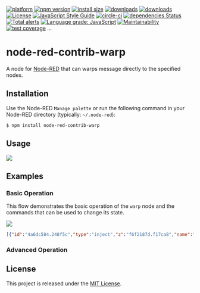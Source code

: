 [![platform][img-platform]][url-nodered]
[![npm version][img-npm-version]][url-my-flow]
[![install size][img-install-size]][url-packagephobia]
[![downloads][img-downloads-current]][url-npm-package]
[![downloads][img-downloads-total]][url-npm-package]
[![License][img-license]](License)
[![JavaScript Style Guide][img-standard]][url-standard]
[![circle-ci][img-circleci]][url-circleci]
[![dependencies Status][img-depends-status]][url-david-dm]
[![Total alerts][img-lgtm-alerts]][url-lgtm]
[![Language grade: JavaScript][img-lgtm-lang-grade]][url-lgtm]
[![Maintainability][img-codeclimate-m]][url-codeclimate]
[![test coverage][img-codeclimate-t]][url-codeclimate]
...

# node-red-contrib-warp

A node for [Node-RED](http://www.nodered.org/) that can warps message directly to the specified nodes.

## Installation

Use the Node-RED `Manage palette` or run the following command in your Node-RED directory (typically: `~/.node-red`):

```shell
$ npm install node-red-contrib-warp
```

## Usage

![](https://user-images.githubusercontent.com/34591767/114332008-3dce9500-9b80-11eb-8361-07c7076271e0.gif)


## Examples

### Basic Operation
This flow demonstrates the basic operation of the `warp` node and the commands that can be used to change its state.

![](https://user-images.githubusercontent.com/34591767/114331738-a2d5bb00-9b7f-11eb-92cf-88ca2776707d.png)
```json
[{"id":"4a6dc584.248f5c","type":"inject","z":"f6f2187d.f17ca8","name":"","props":[{"p":"payload"}],"repeat":"","crontab":"","once":false,"onceDelay":"","topic":"","payload":"123","payloadType":"num","x":290,"y":160,"wires":[["4cb0570.dc11ba8"]]},{"id":"4cb0570.dc11ba8","type":"warp","z":"f6f2187d.f17ca8","scope":["55d3323b.15db3c"],"destination":"selected","x":460,"y":160,"wires":[]},{"id":"55d3323b.15db3c","type":"debug","z":"f6f2187d.f17ca8","active":true,"tosidebar":true,"x":470,"y":220,"wires":[]},{"id":"4581fbf2.663664","type":"inject","z":"f6f2187d.f17ca8","name":"","props":[{"p":"payload"}],"repeat":"","crontab":"","once":false,"onceDelay":"","topic":"","payload":"","payloadType":"date","x":300,"y":220,"wires":[["55d3323b.15db3c"]]}]
```

### Advanced Operation



## License
This project is released under the [MIT License](LICENSE).


[img-platform]: https://img.shields.io/badge/platform-Node--RED-brown.svg
[img-install-size]: https://packagephobia.com/badge?p=node-red-contrib-warp
[img-downloads-current]: https://img.shields.io/npm/dw/node-red-contrib-warp.svg
[img-downloads-total]: https://img.shields.io/npm/dt/node-red-contrib-warp.svg
[img-npm-version]: https://img.shields.io/npm/v/node-red-contrib-warp
[img-license]: https://img.shields.io/github/license/eternity1984/node-red-contrib-warp
[img-depends-status]: https://status.david-dm.org/gh/eternity1984/node-red-contrib-warp.svg

[img-lgtm-alerts]: https://img.shields.io/lgtm/alerts/g/eternity1984/node-red-contrib-warp.svg?logo=lgtm&logoWidth=18
[img-lgtm-lang-grade]: https://img.shields.io/lgtm/grade/javascript/g/eternity1984/node-red-contrib-warp.svg?logo=lgtm&logoWidth=18
[img-codeclimate-m]: https://api.codeclimate.com/v1/badges/a4557878d2c42453a0ca/maintainability
[img-codeclimate-t]: https://api.codeclimate.com/v1/badges/a4557878d2c42453a0ca/test_coverage
[url-codeclimate]: https://codeclimate.com/github/eternity1984/node-red-contrib-warp/

[img-standard]: https://img.shields.io/badge/code_style-standard-brightgreen.svg
[url-standard]: https://standardjs.com

[url-nodered]: https://nodered.org/
[url-my-flow]: https://flows.nodered.org/node/node-red-contrib-warp
[url-packagephobia]: https://packagephobia.com/result?p=node-red-contrib-warp
[url-npm-package]: https://www.npmjs.com/package/node-red-contrib-warp
[url-david-dm]: https://david-dm.org/eternity1984/node-red-contrib-warp
[url-lgtm]: https://lgtm.com/projects/g/eternity1984/node-red-contrib-warp/

[img-circleci]: https://circleci.com/gh/eternity1984/node-red-contrib-warp.svg?style=shield
[url-circleci]: https://app.circleci.com/pipelines/github/eternity1984/node-red-contrib-warp